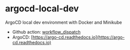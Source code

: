 # argocd-local-dev
ArgoCD local dev environment with Docker and Minikube

* Github action: [workflow_dispatch](https://docs.github.com/en/actions/learn-github-actions/events-that-trigger-workflows#workflow_dispatch)
* ArgoCD: [https://argo-cd.readthedocs.io](https://argo-cd.readthedocs.io)
